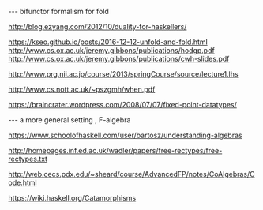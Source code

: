 --- bifunctor formalism for fold

http://blog.ezyang.com/2012/10/duality-for-haskellers/

https://kseo.github.io/posts/2016-12-12-unfold-and-fold.html
http://www.cs.ox.ac.uk/jeremy.gibbons/publications/hodgp.pdf
http://www.cs.ox.ac.uk/jeremy.gibbons/publications/cwh-slides.pdf

http://www.prg.nii.ac.jp/course/2013/springCourse/source/lecture1.lhs

http://www.cs.nott.ac.uk/~pszgmh/when.pdf


https://braincrater.wordpress.com/2008/07/07/fixed-point-datatypes/

--- a more general setting , F-algebra

https://www.schoolofhaskell.com/user/bartosz/understanding-algebras

http://homepages.inf.ed.ac.uk/wadler/papers/free-rectypes/free-rectypes.txt


http://web.cecs.pdx.edu/~sheard/course/AdvancedFP/notes/CoAlgebras/Code.html


https://wiki.haskell.org/Catamorphisms



